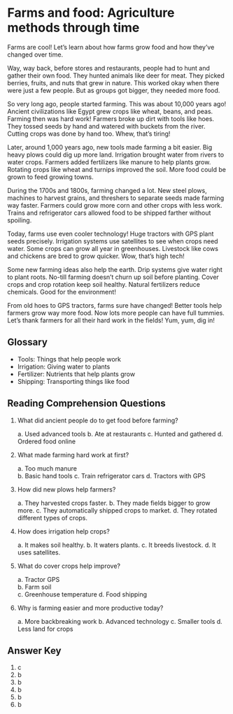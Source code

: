 # Farms and food: Agriculture methods through time

Farms are cool! Let’s learn about how farms grow food and how they’ve changed over time.

Way, way back, before stores and restaurants, people had to hunt and gather their own food. They hunted animals like deer for meat. They picked berries, fruits, and nuts that grew in nature. This worked okay when there were just a few people. But as groups got bigger, they needed more food.

So very long ago, people started farming. This was about 10,000 years ago! Ancient civilizations like Egypt grew crops like wheat, beans, and peas. Farming then was hard work! Farmers broke up dirt with tools like hoes. They tossed seeds by hand and watered with buckets from the river. Cutting crops was done by hand too. Whew, that’s tiring!

Later, around 1,000 years ago, new tools made farming a bit easier. Big heavy plows could dig up more land. Irrigation brought water from rivers to water crops. Farmers added fertilizers like manure to help plants grow. Rotating crops like wheat and turnips improved the soil. More food could be grown to feed growing towns.

During the 1700s and 1800s, farming changed a lot. New steel plows, machines to harvest grains, and threshers to separate seeds made farming way faster. Farmers could grow more corn and other crops with less work. Trains and refrigerator cars allowed food to be shipped farther without spoiling.

Today, farms use even cooler technology! Huge tractors with GPS plant seeds precisely. Irrigation systems use satellites to see when crops need water. Some crops can grow all year in greenhouses. Livestock like cows and chickens are bred to grow quicker. Wow, that’s high tech!

Some new farming ideas also help the earth. Drip systems give water right to plant roots. No-till farming doesn’t churn up soil before planting. Cover crops and crop rotation keep soil healthy. Natural fertilizers reduce chemicals. Good for the environment!

From old hoes to GPS tractors, farms sure have changed! Better tools help farmers grow way more food. Now lots more people can have full tummies. Let’s thank farmers for all their hard work in the fields! Yum, yum, dig in!

## Glossary

- Tools: Things that help people work  
- Irrigation: Giving water to plants
- Fertilizer: Nutrients that help plants grow  
- Shipping: Transporting things like food

## Reading Comprehension Questions  

1. What did ancient people do to get food before farming?

   a. Used advanced tools
   b. Ate at restaurants
   c. Hunted and gathered
   d. Ordered food online

2. What made farming hard work at first?

   a. Too much manure  
   b. Basic hand tools
   c. Train refrigerator cars
   d. Tractors with GPS

3. How did new plows help farmers?

   a. They harvested crops faster.
   b. They made fields bigger to grow more.
   c. They automatically shipped crops to market.
   d. They rotated different types of crops.

4. How does irrigation help crops?

   a. It makes soil healthy.
   b. It waters plants.
   c. It breeds livestock.
   d. It uses satellites.

5. What do cover crops help improve?

   a. Tractor GPS  
   b. Farm soil  
   c. Greenhouse temperature
   d. Food shipping

6. Why is farming easier and more productive today?

   a. More backbreaking work
   b. Advanced technology
   c. Smaller tools
   d. Less land for crops

## Answer Key

1. c
2. b  
3. b
4. b
5. b
6. b
